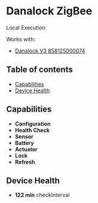 # Danalock ZigBee 

Local Execution

Works with: 

* [Danalock V3 858125000074](https://danalock.com/products/danalock-v3-smart-lock/)

## Table of contents

* [Capabilities](#capabilities)
* [Device Health](#device-health)

## Capabilities

* **Configuration**
* **Health Check** 
* **Sensor**
* **Battery**
* **Actuator**
* **Lock**
* **Refresh**

## Device Health
* __122 min__ checkInterval
